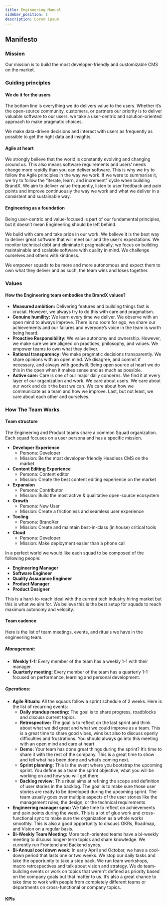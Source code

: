 ```yaml
---
title: Engineering Manual
sidebar_position: 1
description: Lorem ipsum
---
```


## Manifesto

### Mission

Our mission is to build the most developer-friendly and customizable CMS on the market.

### Guiding principles

#### We do it for the users

The bottom line is everything we do delivers value to the users. Whether it’s the open-source community, customers, or partners our priority is to deliver valuable software to our users. we take a user-centric and solution-oriented approach to make pragmatic choices.

We make data-driven decisions and interact with users as frequently as possible to get the right data and insights.

#### Agile at heart

We strongly believe that the world is constantly evolving and changing around us. This also means software requirements and users’ needs change more rapidly than you can deliver software. This is why we try to follow the Agile principles in the way we work. If we were to summarise it, we try to follow the “iterate, learn, and increment” cycle when building BrandX.
We aim to deliver value frequently, listen to user feedback and pain points and improve continuously the way we work and what we deliver in a consistent and sustainable way.

#### Engineering as a foundation

Being user-centric and value-focused is part of our fundamental principles, but it doesn’t mean Engineering should be left behind.

We build with care and take pride in our work. We believe it is the best way to deliver great software that will meet our and the user’s expectations. We monitor technical debt and eliminate it pragmatically, we focus on building maintainable and scalable software with quality in mind. We challenge ourselves and others with kindness.

We empower squads to be more and more autonomous and expect them to own what they deliver and as such, the team wins and loses together.

### Values

#### How the Engineering team embodies the BrandX values?

- **Measured ambition:** Delivering features and building things fast is crucial. However, we always try to do this with care and pragmatism.
- **Genuine humility:** We learn every time we deliver. We observe with an open mind to always improve. There is no room for ego, we share our achievements and our failures and everyone’s voice in the team is worth being heard.
- **Proactive Responsibility:** We value autonomy and ownership. However, we make sure we are aligned on practices, philosophy, and values. We empower teams to own what they deliver.
- **Rational transparency:** We make pragmatic decisions transparently. We share opinions with an open mind. We disagree, and commit if necessary, and always with goodwill. Being open source at heart we do this in the open when it makes sense and as much as possible.
- **Active care:** Care is one of our major daily concerns. We find it at every layer of our organization and work. We care about users. We care about our work and do it the best we can. We care about how we communicate as a team and how we improve. Last, but not least, we care about each other and ourselves.

### How The Team Works

#### Team structure

The Engineering and Product teams share a common Squad organization. Each squad focuses on a user persona and has a specific mission.

- **Developer Experience**
  - Persona: Developer
  - Mission: Be the most developer-friendly Headless CMS on the market
- **Content Editing Experience**
  - Persona: Content editor
  - Mission: Create the best content editing experience on the market
- **Expansion**
  - Persona: Contributor
  - Mission: Build the most active & qualitative open-source ecosystem
- **Growth**
  - Persona: New User
  - Mission: Create a frictionless and seamless user experience
- **Tooling**
  - Persona: BrandXer
  - Mission: Create and maintain best-in-class (in house) critical tools
- **Cloud**
  - Persona: Developer
  - Mission: Make deployment easier than a phone call

In a perfect world we would like each squad to be composed of the following people:

- **Engineering Manager**
- **Software Engineer**
- **Quality Assurance Engineer**
- **Product Manager**
- **Product Designer**

This is a hard-to-reach ideal with the current tech industry hiring market but this is what we aim for. We believe this is the best setup for squads to reach maximum autonomy and velocity.

#### Team cadence

Here is the list of team meetings, events, and rituals we have in the engineering team.

##### Management:

- **Weekly 1-1:** Every member of the team has a weekly 1-1 with their manager.
- **Quarterly meeting:** Every member of the team has a quarterly 1-1 focused on performance, learning and personal development.

##### Operations:

- **Agile Rituals:** All the squads follow a sprint schedule of 2 weeks. Here is the list of recurring events:
  - **Daily standup meeting:** The goal is to share progress, roadblocks and discuss current topics.
  - **Retrospective:** The goal is to reflect on the last sprint and think about what we did great and what we could improve as a team. This is a great time to share good vibes, wins but also to discuss openly difficulties and frustrations. You should always go into this meeting with an open mind and care at heart.
  - **Demo:** Your team has done great things during the sprint? It’s time to share it with the rest of the company. This is a great time to show and tell what has been done and what’s coming next.
  - **Sprint planning:** This is the event where you bootstrap the upcoming sprint. You define as a team the sprint objective, what you will be working on and how you will get there.
  - **Backlog review:** This ritual aims at refining the scope and definition of user stories in the backlog. The goal is to make sure those user stories are ready to be developed during the upcoming sprint. The team usually goes over multiple aspects of the user stories like the management rules, the design, or the technical requirements.
- **Engineering manager sync:** We take time to reflect on achievements and pain points during the week. This is a lot of glue work and cross-functional sync to make sure the organization as a whole works smoothly. This is also a good opportunity to discuss OKRs, Roadmap, and Vision on a regular basis.
- **Bi-Weekly Team Meeting:** More tech-oriented teams have a bi-weekly meeting to discuss longer-term topics and share knowledge. We currently run Frontend and Backend syncs.
- **Bi-Annual cool down week:** In early April and October, we have a cool-down period that lasts one or two weeks. We stop our daily tasks and take the opportunity to take a step back. We run team workshops, macro retrospectives and talk about vision and strategy. We do team-building events or work on topics that weren't defined as priority based on the company goals but that matter to us. It’s also a great chance to take time to work with people from completely different teams or departments on cross-functional or company topics.

#### KPIs
